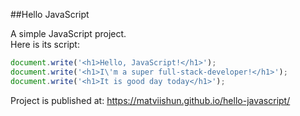##Hello JavaScript

A simple JavaScript project.  
Here is its script:

```javascript
document.write('<h1>Hello, JavaScript!</h1>');
document.write('<h1>I\'m a super full-stack-developer!</h1>');
document.write('<h1>It is good day today</h1>');
```  
<span>Project is published at:
https://matviishun.github.io/hello-javascript/</span>